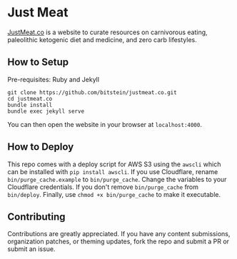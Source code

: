 # Just Meat

[JustMeat.co](https://justmeat.co) is a website to curate resources on carnivorous eating, paleolithic ketogenic diet and medicine, and zero carb lifestyles.

## How to Setup

Pre-requisites: Ruby and Jekyll

```
git clone https://github.com/bitstein/justmeat.co.git
cd justmeat.co
bundle install
bundle exec jekyll serve
```

You can then open the website in your browser at `localhost:4000`.

## How to Deploy

This repo comes with a deploy script for AWS S3 using the `awscli` which can be installed with `pip install awscli`. If you use Cloudflare, rename `bin/purge_cache.example` to `bin/purge_cache`. Change the variables to your Cloudflare credentials. If you don't remove `bin/purge_cache` from `bin/deploy`. Finally, use `chmod +x bin/purge_cache` to make it executable.

## Contributing

Contributions are greatly appreciated. If you have any content submissions, organization patches, or theming updates, fork the repo and submit a PR or submit an issue.
